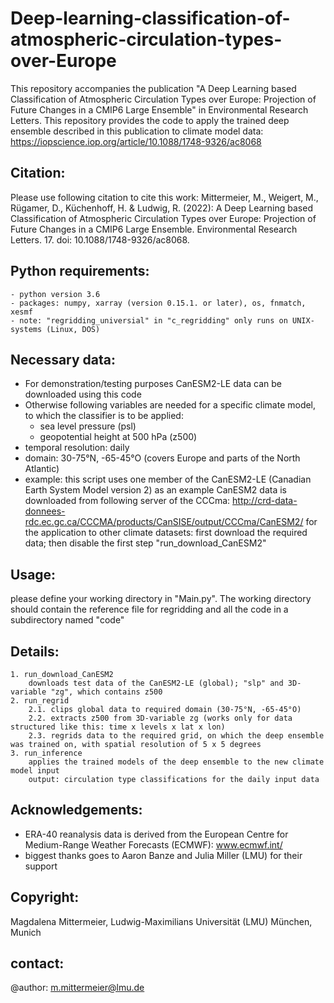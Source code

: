# Deep-learning-classification-of-atmospheric-circulation-types-over-Europe
This repository accompanies the publication "A Deep Learning based Classification of Atmospheric Circulation Types over Europe: Projection of Future Changes in a CMIP6 Large Ensemble" in Environmental Research Letters. This repository provides the code to apply the trained deep ensemble described in this publication to climate model data: https://iopscience.iop.org/article/10.1088/1748-9326/ac8068

## Citation:
Please use following citation to cite this work: Mittermeier, M., Weigert, M., Rügamer, D., Küchenhoff, H. & Ludwig, R. (2022): A Deep Learning based Classification of Atmospheric Circulation Types over Europe: Projection of Future Changes in a CMIP6 Large Ensemble. Environmental Research Letters. 17. doi: 10.1088/1748-9326/ac8068.

## Python requirements:
    - python version 3.6
    - packages: numpy, xarray (version 0.15.1. or later), os, fnmatch, xesmf
    - note: "regridding_universial" in "c_regridding" only runs on UNIX-systems (Linux, DOS)

## Necessary data:
* For demonstration/testing purposes CanESM2-LE data can be downloaded using this code
* Otherwise following variables are needed for a specific climate model, to which the classifier is to be applied:
    - sea level pressure (psl)
    - geopotential height at 500 hPa (z500)
* temporal resolution: daily 
* domain: 30-75°N, -65-45°O (covers Europe and parts of the North Atlantic)
* example: this script uses one member of the CanESM2-LE (Canadian Earth System Model version 2) as an example
    CanESM2 data is downloaded from following server of the CCCma: http://crd-data-donnees-rdc.ec.gc.ca/CCCMA/products/CanSISE/output/CCCma/CanESM2/
    for the application to other climate datasets: first download the required data; then disable the first step "run_download_CanESM2"
    
    
## Usage: 
please define your working directory in "Main.py". The working directory should contain the reference file for regridding and
all the code in a subdirectory named "code"

## Details:
    1. run_download_CanESM2
        downloads test data of the CanESM2-LE (global); "slp" and 3D-variable "zg", which contains z500
    2. run_regrid
        2.1. clips global data to required domain (30-75°N, -65-45°O)
        2.2. extracts z500 from 3D-variable zg (works only for data structured like this: time x levels x lat x lon)
        2.3. regrids data to the required grid, on which the deep ensemble was trained on, with spatial resolution of 5 x 5 degrees
    3. run_inference
        applies the trained models of the deep ensemble to the new climate model input
        output: circulation type classifications for the daily input data
        
## Acknowledgements: 
* ERA-40 reanalysis data is derived from the European Centre for Medium-Range Weather Forecasts (ECMWF): www.ecmwf.int/
* biggest thanks goes to Aaron Banze and Julia Miller (LMU) for their support      
    
## Copyright: 
Magdalena Mittermeier, Ludwig-Maximilians Universität (LMU) München, Munich

## contact:
@author: m.mittermeier@lmu.de

